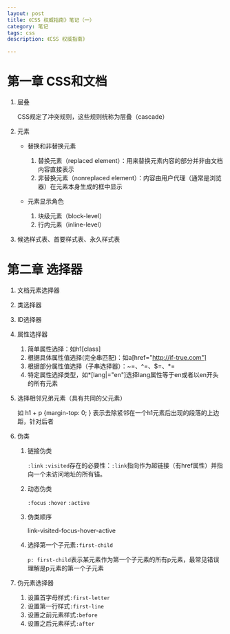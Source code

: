 ```yaml
---
layout: post
title: 《CSS 权威指南》笔记（一）
category: 笔记
tags: css
description: 《CSS 权威指南》

---
```


# 第一章 CSS和文档

1. 层叠

	CSS规定了冲突规则，这些规则统称为层叠（cascade）

2. 元素

	- 替换和非替换元素
	
		1. 替换元素（replaced element）：用来替换元素内容的部分并非由文档内容直接表示
		2. 非替换元素（nonreplaced element）：内容由用户代理（通常是浏览器）在元素本身生成的框中显示
	
	- 元素显示角色
	
		1. 块级元素（block-level）
		2. 行内元素（inline-level）
	
3. 候选样式表、首要样式表、永久样式表

# 第二章 选择器



1. 文档元素选择器
2. 类选择器
3. ID选择器
4. 属性选择器
	1. 简单属性选择：如h1[class]
	2. 根据具体属性值选择(完全串匹配)：如a[href="http://if-true.com"]
	3. 根据部分属性值选择（子串选择器）：~=、^=、$=、*=
	4. 特定属性选择类型，如*[lang|="en"]选择lang属性等于en或者以en开头的所有元素	
5. 选择相邻兄弟元素（具有共同的父元素）
	
	如 h1 + p {margin-top: 0; } 表示去除紧邻在一个h1元素后出现的段落的上边距，针对后者
	
6. 伪类
	
	1. 链接伪类
	
		`:link` `:visited`存在的必要性：`:link`指向作为超链接（有href属性）并指向一个未访问地址的所有锚。
	
	2. 动态伪类
	
		`:focus` `:hover` `:active`
		
	3. 伪类顺序
	
		link-visited-focus-hover-active
		
	4. 选择第一个子元素`:first-child`
	
		`p: first-child`表示某元素作为第一个子元素的所有p元素，最常见错误理解是p元素的第一个子元素
	
7. 伪元素选择器

	1. 设置首字母样式`:first-letter`
	2. 设置第一行样式`:first-line`
	3. 设置之前元素样式`:before`
	4. 设置之后元素样式`:after`